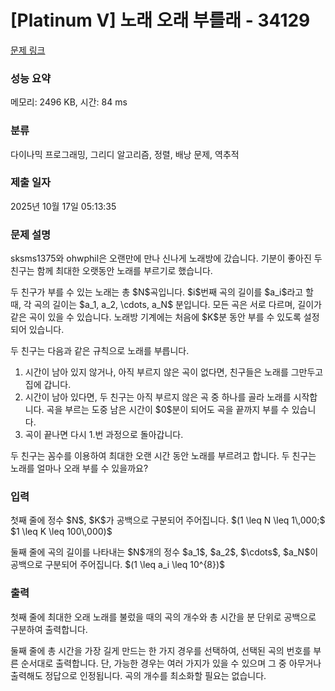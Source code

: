 # [Platinum V] 노래 오래 부를래 - 34129 

[문제 링크](https://www.acmicpc.net/problem/34129) 

### 성능 요약

메모리: 2496 KB, 시간: 84 ms

### 분류

다이나믹 프로그래밍, 그리디 알고리즘, 정렬, 배낭 문제, 역추적

### 제출 일자

2025년 10월 17일 05:13:35

### 문제 설명

<p>sksms1375와 ohwphil은 오랜만에 만나 신나게 노래방에 갔습니다. 기분이 좋아진 두 친구는 함께 최대한 오랫동안 노래를 부르기로 했습니다.</p>

<p>두 친구가 부를 수 있는 노래는 총 $N$곡입니다. $i$번째 곡의 길이를 $a_i$라고 할 때, 각 곡의 길이는 $a_1, a_2, \cdots, a_N$ 분입니다. 모든 곡은 서로 다르며, 길이가 같은 곡이 있을 수 있습니다. 노래방 기계에는 처음에 $K$분 동안 부를 수 있도록 설정되어 있습니다.</p>

<p>두 친구는 다음과 같은 규칙으로 노래를 부릅니다.</p>

<ol>
	<li>시간이 남아 있지 않거나, 아직 부르지 않은 곡이 없다면, 친구들은 노래를 그만두고 집에 갑니다.</li>
	<li>시간이 남아 있다면, 두 친구는 아직 부르지 않은 곡 중 하나를 골라 노래를 시작합니다. 곡을 부르는 도중 남은 시간이 $0$분이 되어도 곡을 끝까지 부를 수 있습니다.</li>
	<li>곡이 끝나면 다시 1.번 과정으로 돌아갑니다.</li>
</ol>

<p>두 친구는 꼼수를 이용하여 최대한 오랜 시간 동안 노래를 부르려고 합니다. 두 친구는 노래를 얼마나 오래 부를 수 있을까요?</p>

### 입력 

 <p>첫째 줄에 정수 $N$, $K$가 공백으로 구분되어 주어집니다. $(1 \leq N \leq 1\,000;$ $1 \leq K \leq 100\,000)$</p>

<p>둘째 줄에 곡의 길이를 나타내는 $N$개의 정수 $a_1$, $a_2$, $\cdots$, $a_N$이 공백으로 구분되어 주어집니다. $(1 \leq a_i \leq 10^{8})$</p>

### 출력 

 <p>첫째 줄에 최대한 오래 노래를 불렀을 때의 곡의 개수와 총 시간을 분 단위로 공백으로 구분하여 출력합니다.</p>

<p>둘째 줄에 총 시간을 가장 길게 만드는 한 가지 경우를 선택하여, 선택된 곡의 번호를 부른 순서대로 출력합니다. 단, 가능한 경우는 여러 가지가 있을 수 있으며 그 중 아무거나 출력해도 정답으로 인정됩니다. 곡의 개수를 최소화할 필요는 없습니다.</p>

